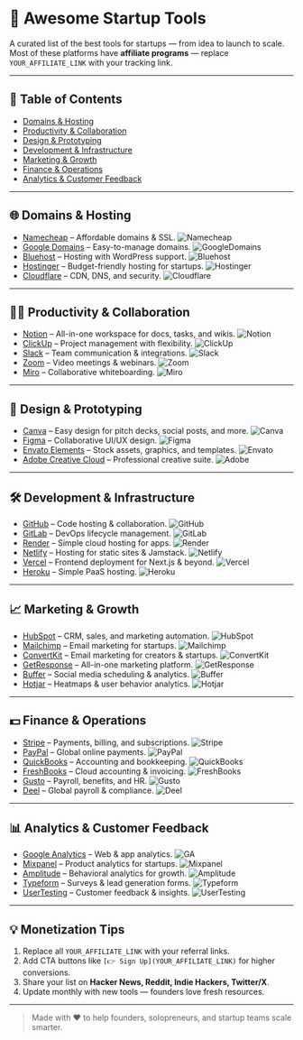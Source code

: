 # 🚀 Awesome Startup Tools

A curated list of the best tools for startups — from idea to launch to scale.  
Most of these platforms have **affiliate programs** — replace `YOUR_AFFILIATE_LINK` with your tracking link.  

---

## 📌 Table of Contents
- [Domains & Hosting](#domains--hosting)
- [Productivity & Collaboration](#productivity--collaboration)
- [Design & Prototyping](#design--prototyping)
- [Development & Infrastructure](#development--infrastructure)
- [Marketing & Growth](#marketing--growth)
- [Finance & Operations](#finance--operations)
- [Analytics & Customer Feedback](#analytics--customer-feedback)

---

## 🌐 Domains & Hosting
- [Namecheap](YOUR_AFFILIATE_LINK) – Affordable domains & SSL. ![Namecheap](https://img.shields.io/badge/Domains-Namecheap-orange)  
- [Google Domains](YOUR_AFFILIATE_LINK) – Easy-to-manage domains. ![GoogleDomains](https://img.shields.io/badge/Domains-Google-blue)  
- [Bluehost](YOUR_AFFILIATE_LINK) – Hosting with WordPress support. ![Bluehost](https://img.shields.io/badge/Hosting-Bluehost-lightblue)  
- [Hostinger](YOUR_AFFILIATE_LINK) – Budget-friendly hosting for startups. ![Hostinger](https://img.shields.io/badge/Hosting-Hostinger-purple)  
- [Cloudflare](YOUR_AFFILIATE_LINK) – CDN, DNS, and security. ![Cloudflare](https://img.shields.io/badge/CDN-Cloudflare-orange)  

---

## 👩‍💻 Productivity & Collaboration
- [Notion](YOUR_AFFILIATE_LINK) – All-in-one workspace for docs, tasks, and wikis. ![Notion](https://img.shields.io/badge/Productivity-Notion-black)  
- [ClickUp](YOUR_AFFILIATE_LINK) – Project management with flexibility. ![ClickUp](https://img.shields.io/badge/Tasks-ClickUp-green)  
- [Slack](YOUR_AFFILIATE_LINK) – Team communication & integrations. ![Slack](https://img.shields.io/badge/Chat-Slack-blue)  
- [Zoom](YOUR_AFFILIATE_LINK) – Video meetings & webinars. ![Zoom](https://img.shields.io/badge/Video-Zoom-purple)  
- [Miro](YOUR_AFFILIATE_LINK) – Collaborative whiteboarding. ![Miro](https://img.shields.io/badge/Whiteboard-Miro-yellow)  

---

## 🎨 Design & Prototyping
- [Canva](YOUR_AFFILIATE_LINK) – Easy design for pitch decks, social posts, and more. ![Canva](https://img.shields.io/badge/Design-Canva-teal)  
- [Figma](YOUR_AFFILIATE_LINK) – Collaborative UI/UX design. ![Figma](https://img.shields.io/badge/UIUX-Figma-purple)  
- [Envato Elements](YOUR_AFFILIATE_LINK) – Stock assets, graphics, and templates. ![Envato](https://img.shields.io/badge/Assets-Envato-green)  
- [Adobe Creative Cloud](YOUR_AFFILIATE_LINK) – Professional creative suite. ![Adobe](https://img.shields.io/badge/Creative-Adobe-red)  

---

## 🛠 Development & Infrastructure
- [GitHub](YOUR_AFFILIATE_LINK) – Code hosting & collaboration. ![GitHub](https://img.shields.io/badge/Code-GitHub-black)  
- [GitLab](YOUR_AFFILIATE_LINK) – DevOps lifecycle management. ![GitLab](https://img.shields.io/badge/DevOps-GitLab-orange)  
- [Render](YOUR_AFFILIATE_LINK) – Simple cloud hosting for apps. ![Render](https://img.shields.io/badge/Hosting-Render-blue)  
- [Netlify](YOUR_AFFILIATE_LINK) – Hosting for static sites & Jamstack. ![Netlify](https://img.shields.io/badge/Hosting-Netlify-lightblue)  
- [Vercel](YOUR_AFFILIATE_LINK) – Frontend deployment for Next.js & beyond. ![Vercel](https://img.shields.io/badge/Deploy-Vercel-black)  
- [Heroku](YOUR_AFFILIATE_LINK) – Simple PaaS hosting. ![Heroku](https://img.shields.io/badge/Hosting-Heroku-purple)  

---

## 📈 Marketing & Growth
- [HubSpot](YOUR_AFFILIATE_LINK) – CRM, sales, and marketing automation. ![HubSpot](https://img.shields.io/badge/CRM-HubSpot-orange)  
- [Mailchimp](YOUR_AFFILIATE_LINK) – Email marketing for startups. ![Mailchimp](https://img.shields.io/badge/Email-Mailchimp-yellow)  
- [ConvertKit](YOUR_AFFILIATE_LINK) – Email marketing for creators & startups. ![ConvertKit](https://img.shields.io/badge/Email-ConvertKit-purple)  
- [GetResponse](YOUR_AFFILIATE_LINK) – All-in-one marketing platform. ![GetResponse](https://img.shields.io/badge/Marketing-GetResponse-green)  
- [Buffer](YOUR_AFFILIATE_LINK) – Social media scheduling & analytics. ![Buffer](https://img.shields.io/badge/Social-Buffer-blue)  
- [Hotjar](YOUR_AFFILIATE_LINK) – Heatmaps & user behavior analytics. ![Hotjar](https://img.shields.io/badge/Analytics-Hotjar-red)  

---

## 💵 Finance & Operations
- [Stripe](YOUR_AFFILIATE_LINK) – Payments, billing, and subscriptions. ![Stripe](https://img.shields.io/badge/Payments-Stripe-purple)  
- [PayPal](YOUR_AFFILIATE_LINK) – Global online payments. ![PayPal](https://img.shields.io/badge/Payments-PayPal-blue)  
- [QuickBooks](YOUR_AFFILIATE_LINK) – Accounting and bookkeeping. ![QuickBooks](https://img.shields.io/badge/Accounting-QuickBooks-green)  
- [FreshBooks](YOUR_AFFILIATE_LINK) – Cloud accounting & invoicing. ![FreshBooks](https://img.shields.io/badge/Accounting-FreshBooks-orange)  
- [Gusto](YOUR_AFFILIATE_LINK) – Payroll, benefits, and HR. ![Gusto](https://img.shields.io/badge/HR-Gusto-red)  
- [Deel](YOUR_AFFILIATE_LINK) – Global payroll & compliance. ![Deel](https://img.shields.io/badge/Payroll-Deel-darkblue)  

---

## 📊 Analytics & Customer Feedback
- [Google Analytics](YOUR_AFFILIATE_LINK) – Web & app analytics. ![GA](https://img.shields.io/badge/Analytics-Google-blue)  
- [Mixpanel](YOUR_AFFILIATE_LINK) – Product analytics for startups. ![Mixpanel](https://img.shields.io/badge/Analytics-Mixpanel-purple)  
- [Amplitude](YOUR_AFFILIATE_LINK) – Behavioral analytics for growth. ![Amplitude](https://img.shields.io/badge/Product-Amplitude-green)  
- [Typeform](YOUR_AFFILIATE_LINK) – Surveys & lead generation forms. ![Typeform](https://img.shields.io/badge/Surveys-Typeform-orange)  
- [UserTesting](YOUR_AFFILIATE_LINK) – Customer feedback & insights. ![UserTesting](https://img.shields.io/badge/Feedback-UserTesting-red)  

---

## 💡 Monetization Tips
1. Replace all `YOUR_AFFILIATE_LINK` with your referral links.  
2. Add CTA buttons like `[👉 Sign Up](YOUR_AFFILIATE_LINK)` for higher conversions.  
3. Share your list on **Hacker News, Reddit, Indie Hackers, Twitter/X**.  
4. Update monthly with new tools — founders love fresh resources.  

---

> Made with ❤️ to help founders, solopreneurs, and startup teams scale smarter.
